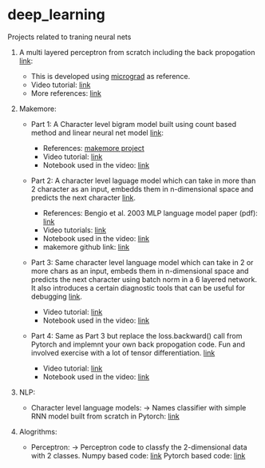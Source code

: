 # deep_learning
Projects related to traning neural nets

1) A multi layered perceptron from scratch including the back propogation [link](https://github.com/rpharale/deep_learning/blob/main/notebooks/mlp_from_scratch/mlp_from_scratch.ipynb):
    - This is developed using [micrograd](https://github.com/karpathy/micrograd) as reference.
    - Video tutorial: [link](https://www.youtube.com/watch?v=VMj-3S1tku0)
    - More references: [link](https://github.com/karpathy/nn-zero-to-hero/tree/master/lectures/micrograd)
   
2) Makemore: 
    - Part 1: A Character level bigram model built using count based method and linear neural net model [link](https://github.com/rpharale/deep_learning/blob/main/notebooks/makemore/part1/makemore_part1_bigrams.ipynb):
        - References: [makemore project](https://github.com/karpathy/makemore)
        - Video tutorial: [link](https://www.youtube.com/watch?v=PaCmpygFfXo&t=1398s)
        - Notebook used in the video: [link](https://github.com/karpathy/nn-zero-to-hero/blob/master/lectures/makemore/makemore_part1_bigrams.ipynb)
    
    - Part 2: A character level laguage model which can take in more than 2 character as an input, embedds them in n-dimensional space and predicts the next character [link](https://github.com/rpharale/deep_learning/blob/main/notebooks/makemore/part2/makemore_part2_mlp.ipynb).
        - References: Bengio et al. 2003 MLP language model paper (pdf): [link](https://www.jmlr.org/papers/volume3/bengio03a/bengio03a.pdf)
        - Video tutorials: [link](https://www.youtube.com/watch?v=TCH_1BHY58I)
        - Notebook used in the video: [link](https://github.com/karpathy/nn-zero-to-hero/blob/master/lectures/makemore/makemore_part2_mlp.ipynb)
        - makemore github link: [link](https://github.com/karpathy/makemore) 
    
   - Part 3: Same character level language model which can take in 2 or more chars as an input, embeds them in n-dimensional space and predicts the next character using batch norm in a 6 layered network. It also introduces a certain diagnostic tools that can be useful for debugging [link](https://github.com/rpharale/deep_learning/blob/main/notebooks/makemore/part3/makemore%20Part3%20Batch%20Norm.ipynb).
       - Video tutorial: [link](https://www.youtube.com/watch?v=P6sfmUTpUmc)
       - Notebook used in the video: [link](https://github.com/karpathy/nn-zero-to-hero/blob/master/lectures/makemore/makemore_part3_bn.ipynb)
   
   - Part 4: Same as Part 3 but replace the loss.backward() call from Pytorch and implemnt your own back propogation code. Fun and involved exercise with a lot of tensor differentiation. [link](https://github.com/rpharale/deep_learning/blob/main/notebooks/makemore/part4/makemore_part4_manual_backprop.ipynb)
       - Video tutorial: [link](https://www.youtube.com/watch?v=q8SA3rM6ckI)
       - Notebook used in the video: [link](https://github.com/karpathy/nn-zero-to-hero/blob/master/lectures/makemore/makemore_part4_backprop.ipynb)
      
3) NLP:
    - Character level language models: 
        -> Names classifier with simple RNN model built from scratch in Pytorch: [link](https://github.com/rpharale/deep_learning/blob/main/notebooks/nlp/char_level_models/names_classifier/names_classifier.ipynb)
   
4) Alogrithms:
    - Perceptron:
        -> Perceptron code to classfy the 2-dimensional data with 2 classes.
           Numpy based code: [link](https://github.com/rpharale/deep_learning/blob/main/notebooks/algorithms/perceptron/perceptron_numpy.ipynb)
           Pytorch based code: [link](https://github.com/rpharale/deep_learning/blob/main/notebooks/algorithms/perceptron/perceptron_pytorch.ipynb)
        
